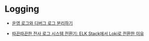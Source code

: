 # Logging

- [운영 로그와 디버그 로그 분리하기](https://jojoldu.tistory.com/773)

- [따끈따끈한 전사 로그 시스템 전환기: ELK Stack에서 Loki로 전환한 이유](https://techblog.woowahan.com/14505/)
